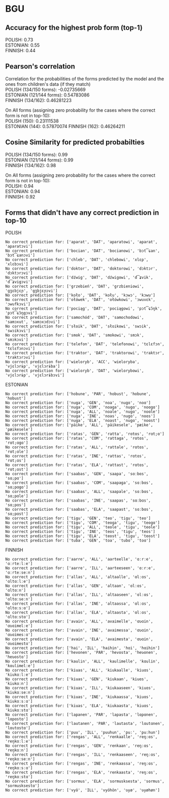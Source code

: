 # BGU 
## Accuracy for the highest prob form (top-1)
POLISH: 0.73  
ESTONIAN: 0.55  
FINNISH: 0.44  
  
## Pearson's correlation
Correlation for the probabilities of the forms predicted by the model and the ones from children's data (if they match)  
POLISH (134/150 forms): -0.02735669  
ESTONIAN (121/144 forms): 0.54783086  
FINNISH (134/162): 0.46281223 

On All forms (assigning zero probability for the cases where the correct form is not in top-10):  
POLISH (150): 0.23111538    
ESTONIAN (144): 0.57870074
FINNISH (162): 0.46264211


## Cosine Similarity for predicted probabilties
POLISH (134/150 forms): 0.99  
ESTONIAN (121/144 forms): 0.99  
FINNISH (134/162): 0.98  

On All forms (assigning zero probability for the cases where the correct form is not in top-10):  
POLISH: 0.94  
ESTONIAN: 0.94  
FINNISH: 0.92  

## Forms that didn't have any correct prediction in top-10
POLISH
```
No correct prediction for: ['aparat', 'DAT', 'aparatowi', 'aparat', 'aparatɔvi']
No correct prediction for: ['bocian', 'DAT', 'bocianowi', 'bɔt͡ɕan', 'bɔt͡ɕanɔvi']
No correct prediction for: ['chleb', 'DAT', 'chlebowi', 'xlɛp', 'xlɛbɔvi']
No correct prediction for: ['doktor', 'DAT', 'doktorowi', 'dɔktɔr', 'dɔktɔrɔvi']
No correct prediction for: ['dźwig', 'DAT', 'dźwigowi', 'd͡ʑvik', 'd͡ʑvigɔvi']
No correct prediction for: ['grzebień', 'DAT', 'grzbieniowi', 'gʒɛbjɛɲ', 'gʒbjɛɲɔvi']
No correct prediction for: ['koło', 'DAT', 'kołu', 'kɔwɔ', 'kɔwu']
No correct prediction for: ['ołówek', 'DAT', 'ołówkowi', 'ɔwuvɛk', 'ɔwufkɔvi']
No correct prediction for: ['pociąg', 'DAT', 'pociągowi', 'pɔt͡ɕɔ̃ŋk', 'pɔt͡ɕɔ̃ŋgɔvi']
No correct prediction for: ['samochód', 'DAT', 'samochodowi', 'samɔxut', 'samɔxɔdɔvi']
No correct prediction for: ['słoik', 'DAT', 'słoikowi', 'swɔik', 'swɔikɔvi']
No correct prediction for: ['smok', 'DAT', 'smokowi', 'smɔk', 'smɔkɔvi']
No correct prediction for: ['telefon', 'DAT', 'telefonowi', 'tɛlɛfɔn', 'tɛlɛfɔnɔvi']
No correct prediction for: ['traktor', 'DAT', 'traktorowi', 'traktɔr', 'traktɔrɔvi']
No correct prediction for: ['wieloryb', 'ACC', 'wieloryba', 'vjɛlɔrɨp', 'vjɛlɔrɨba']
No correct prediction for: ['wieloryb', 'DAT', 'wielorybowi', 'vjɛlɔrɨp', 'vjɛlɔrɨbɔvi']
```

ESTONIAN
```
No correct prediction for: ['hobune', 'PAR', 'hobust', 'hobune', 'hobust']
No correct prediction for: ['nuga', 'GEN', 'noa', 'nugɑ', 'noɑ']
No correct prediction for: ['nuga', 'COM', 'noaga', 'nugɑ', 'noɑgɑ']
No correct prediction for: ['nuga', 'ALL', 'noale', 'nugɑ', 'noɑle']
No correct prediction for: ['nuga', 'INE', 'noas', 'nugɑ', 'noɑs']
No correct prediction for: ['nuga', 'ELA', 'noast', 'nugɑ', 'noɑst']
No correct prediction for: ['päike', 'ALL', 'päikesele', 'pæike', 'pæikesele']
No correct prediction for: ['ratas', 'GEN', 'ratta', 'rɑtɑs', 'rɑt;ɑ']
No correct prediction for: ['ratas', 'COM', 'rattaga', 'rɑtɑs', 'rɑt;ɑgɑ']
No correct prediction for: ['ratas', 'ALL', 'rattale', 'rɑtɑs', 'rɑt;ɑle']
No correct prediction for: ['ratas', 'INE', 'rattas', 'rɑtɑs', 'rɑt;ɑs']
No correct prediction for: ['ratas', 'ELA', 'rattast', 'rɑtɑs', 'rɑt;ɑst']
No correct prediction for: ['saabas', 'GEN', 'saapa', 'sɑːbɑs', 'sɑ;pɑ']
No correct prediction for: ['saabas', 'COM', 'saapaga', 'sɑːbɑs', 'sɑ;pɑgɑ']
No correct prediction for: ['saabas', 'ALL', 'saapale', 'sɑːbɑs', 'sɑ;pɑle']
No correct prediction for: ['saabas', 'INE', 'saapas', 'sɑːbɑs', 'sɑ;pɑs']
No correct prediction for: ['saabas', 'ELA', 'saapast', 'sɑːbɑs', 'sɑ;pɑst']
No correct prediction for: ['tigu', 'GEN', 'teo', 'tigu', 'teo']
No correct prediction for: ['tigu', 'COM', 'teoga', 'tigu', 'teogɑ']
No correct prediction for: ['tigu', 'ALL', 'teole', 'tigu', 'teole']
No correct prediction for: ['tigu', 'INE', 'teos', 'tigu', 'teos']
No correct prediction for: ['tigu', 'ELA', 'teost', 'tigu', 'teost']
No correct prediction for: ['tuba', 'GEN', 'toa', 'tubɑ', 'toɑ']
```

FINNISH
```
No correct prediction for: ['aarre', 'ALL', 'aarteelle', 'ɑːrːe', 'ɑːrteːlːe']
No correct prediction for: ['aarre', 'ILL', 'aarteeseen', 'ɑːrːe', 'ɑːrteːseːn']
No correct prediction for: ['allas', 'ALL', 'altaalle', 'ɑlːɑs', 'ɑltɑːlːe']
No correct prediction for: ['allas', 'GEN', 'altaan', 'ɑlːɑs', 'ɑltɑːn']
No correct prediction for: ['allas', 'ILL', 'altaaseen', 'ɑlːɑs', 'ɑltɑːseːn']
No correct prediction for: ['allas', 'INE', 'altaassa', 'ɑlːɑs', 'ɑltɑːsːɑ']
No correct prediction for: ['allas', 'ELA', 'altaasta', 'ɑlːɑs', 'ɑltɑːstɑ']
No correct prediction for: ['avain', 'ALL', 'avaimelle', 'ɑʋɑin', 'ɑʋɑimelːe']
No correct prediction for: ['avain', 'INE', 'avaimessa', 'ɑʋɑin', 'ɑʋɑimesːɑ']
No correct prediction for: ['avain', 'ELA', 'avaimesta', 'ɑʋɑin', 'ɑʋɑimestɑ']
No correct prediction for: ['hai', 'ILL', 'haihin', 'hɑi', 'hɑihin']
No correct prediction for: ['hevonen', 'PAR', 'hevosta', 'heʋonen', 'heʋostɑ']
No correct prediction for: ['kaulin', 'ALL', 'kaulimelle', 'kɑulin', 'kɑulimelːe']
No correct prediction for: ['kiuas', 'ALL', 'kiukaalle', 'kiuɑs', 'kiukɑːlːe']
No correct prediction for: ['kiuas', 'GEN', 'kiukaan', 'kiuɑs', 'kiukɑːn']
No correct prediction for: ['kiuas', 'ILL', 'kiukaaseen', 'kiuɑs', 'kiukɑːseːn']
No correct prediction for: ['kiuas', 'INE', 'kiukaassa', 'kiuɑs', 'kiukɑːsːɑ']
No correct prediction for: ['kiuas', 'ELA', 'kiukaasta', 'kiuɑs', 'kiukɑːstɑ']
No correct prediction for: ['lapanen', 'PAR', 'lapasta', 'lɑpɑnen', 'lɑpɑstɑ']
No correct prediction for: ['lautanen', 'PAR', 'lautasta', 'lɑutɑnen', 'lɑutɑstɑ']
No correct prediction for: ['puu', 'ILL', 'puuhun', 'puː', 'puːhun']
No correct prediction for: ['rengas', 'ALL', 'renkaalle', 'reŋːɑs', 'reŋkɑːlːe']
No correct prediction for: ['rengas', 'GEN', 'renkaan', 'reŋːɑs', 'reŋkɑːn']
No correct prediction for: ['rengas', 'ILL', 'renkaaseen', 'reŋːɑs', 'reŋkɑːseːn']
No correct prediction for: ['rengas', 'INE', 'renkaassa', 'reŋːɑs', 'reŋkɑːsːɑ']
No correct prediction for: ['rengas', 'ELA', 'renkaasta', 'reŋːɑs', 'reŋkɑːstɑ']
No correct prediction for: ['sormus', 'ELA', 'sormusksesta', 'sormus', 'sormusksestɑ']
No correct prediction for: ['vyö', 'ILL', 'vyöhön', 'ʋyø', 'ʋyøhøn']
```
